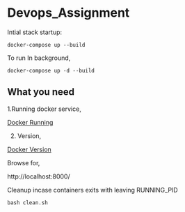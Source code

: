 # Devops_Assignment


Intial stack startup:

```docker-compose up --build ```

To run In background,

```docker-compose up -d --build ```

## What you need

1.Running docker service,


[Docker Running](../master/sample-images/docker-runnin.png)

<!---![alt text](https://github.com/vineethvijay/Devops_Assignment/blob/master/sample-images/docker-runnin.png )--->

2. Version,

[Docker Version](../master/sample-images/docker-version.png)


Browse for,

http://localhost:8000/<endpoints>

Cleanup incase containers exits with leaving RUNNING_PID

```bash clean.sh```
